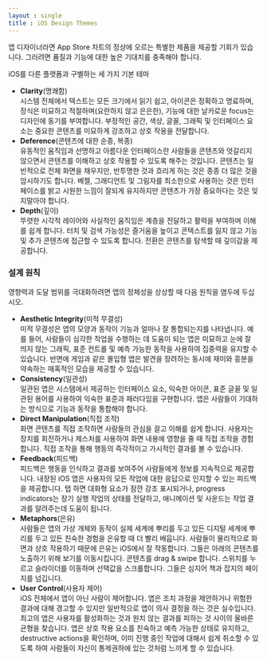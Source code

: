 ```yaml
---
layout : single
title : iOS Design Themes
---
```


앱 디자이너라면 App Store 차트의 정상에 오르는 특별한 제품을 제공할 기회가 있습니다. 그러려면 품질과 기능에 대한 높은 기대치를 충족해야 합니다.



iOS를 다른 플랫폼과 구별하는 세 가지 기본 테마



* **Clarity**(명쾌함)  
시스템 전체에서 텍스트는 모든 크기에서 읽기 쉽고, 아이콘은 정확하고 명료하며, 장식은 미묘하고 적절하며(요란하지 않고 은은한), 기능에 대한 날카로운 focus는 디자인에 동기를 부여합니다. 부정적인 공간, 색상, 글꼴, 그래픽 및 인터페이스 요소는 중요한 콘텐츠를 미묘하게 강조하고 상호 작용을 전달합니다.
* **Deference**(콘텐츠에 대한 순종, 복종)  
유동적인 움직임과 선명하고 아름다운 인터페이스란 사람들을 콘텐츠와 엇갈리지 않으면서 콘텐츠를 이해하고 상호 작용할 수 있도록 해주는 것입니다. 콘텐츠는 일반적으로 전체 화면을 채우지만, 반투명한 것과 흐리게 하는 것은 종종 더 많은 것을 암시하기도 합니다. 베젤, 그래디언트 및 그림자를 최소한으로 사용하는 것은 인터페이스를 밝고 시원한 느낌이 잘되게 유지하지만 콘텐츠가 가장 중요하다는 것은 잊지말아야 합니다.
* **Depth**(깊이)  
뚜렷한 시각적 레이어와 사실적인 움직임은 계층을 전달하고 활력을 부여하며 이해를 쉽게 합니다. 터치 및 검색 가능성은 즐거움을 높이고 콘텍스트를 잃지 않고 기능 및 추가 콘텐츠에 접근할 수 있도록 합니다. 전환은 콘텐츠를 탐색할 때 깊이감을 제공합니다.

### 설계 원칙
영향력과 도달 범위를 극대화하려면 앱의 정체성을 상상할 때 다음 원칙을 염두에 두십시오.


* **Aesthetic Integrity**(미적 무결성)  
미적 무결성은 앱의 모양과 동작이 기능과 얼마나 잘 통합되는지를 나타냅니다. 예를 들어, 사람들이 심각한 작업을 수행하는 데 도움이 되는 앱은 미묘하고 눈에 잘 띄지 않는 그래픽, 표준 컨트롤 및 예측 가능한 동작을 사용하여 집중력을 유지할 수 있습니다. 반면에 게임과 같은 몰입형 앱은 발견을 장려하는 동시에 재미와 흥분을 약속하는 매혹적인 모습을 제공할 수 있습니다.
* **Consistency**(일관성)  
일관된 앱은 시스템에서 제공하는 인터페이스 요소, 익숙한 아이콘, 표준 글꼴 및 일관된 용어를 사용하여 익숙한 표준과 패러다임을 구현합니다. 앱은 사람들이 기대하는 방식으로 기능과 동작을 통합해야 합니다.
* **Direct Manipulation**(직접 조작)  
화면 콘텐츠를 직접 조작하면 사람들의 관심을 끌고 이해를 쉽게 합니다. 사용자는 장치를 회전하거나 제스처를 사용하여 화면 내용에 영향을 줄 때 직접 조작을 경험합니다. 직접 조작을 통해 행동의 즉각적이고 가시적인 결과를 볼 수 있습니다.
* **Feedback**(피드백)  
피드백은 행동을 인식하고 결과를 보여주어 사람들에게 정보를 지속적으로 제공합니다. 내장된 iOS 앱은 사용자의 모든 작업에 대한 응답으로 인지할 수 있는 피드백을 제공합니다. 탭 하면 대화형 요소가 잠깐 강조 표시되거나, progress indicators는 장기 실행 작업의 상태를 전달하고, 애니메이션 및 사운드는 작업 결과를 알려주는데 도움이 됩니다.
* **Metaphors**(은유)  
사람들은 앱의 가상 개체와 동작이 실제 세계에 뿌리를 두고 있든 디지털 세계에 뿌리를 두고 있든 친숙한 경험을 은유할 때 더 빨리 배웁니다. 사람들이 물리적으로 화면과 상호 작용하기 때문에 은유는 iOS에서 잘 작동합니다. 그들은 아래의 콘텐츠를 노출하기 위해 보기를 이동시킵니다. 콘텐츠를 drag & swipe 합니다. 스위치를 누르고 슬라이더를 이동하며 선택값을 스크롤합니다. 그들은 심지어 책과 잡지의 페이지를 넘깁니다.
* **User Control**(사용자 제어)  
iOS 전체에서 앱이 아닌 사람이 제어합니다. 앱은 조치 과정을 제안하거나 위험한 결과에 대해 경고할 수 있지만 일반적으로 앱이 의사 결정을 하는 것은 실수입니다. 최고의 앱은 사용자를 활성화하는 것과 원치 않는 결과를 피하는 것 사이의 올바른 균형을 찾습니다. 앱은 상호 작용 요소를 친숙하고 예측 가능한 상태로 유지하고, destructive actions을 확인하며, 이미 진행 중인 작업에 대해서 쉽게 취소할 수 있도록 하여 사람들이 자신이 통제권하에 있는 것처럼 느끼게 할 수 있습니다.
